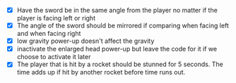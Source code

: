 - [X] Have the sword be in the same angle from the player no matter if the player is facing left or right
- [X] The angle of the sword should be mirrored if comparing when facing left and when facing right
- [X] low gravity power-up doesn't affect the gravity
- [X] inactivate the enlarged head power-up but leave the code for it if we choose to activate it later
- [X] The player that is hit by a rocket should be stunned for 5 seconds. The time adds up if hit by another rocket before time runs out. 